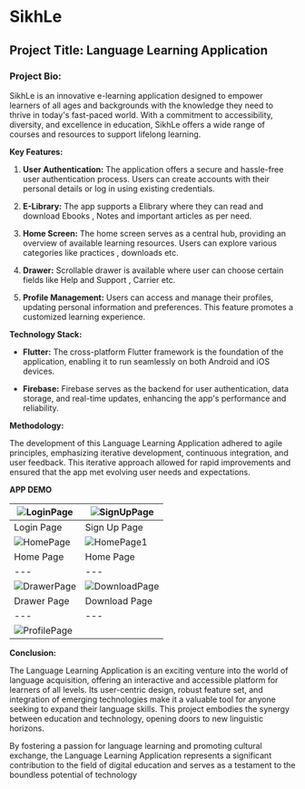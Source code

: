 # SikhLe

## Project Title: Language Learning Application

### Project Bio:
SikhLe is an innovative e-learning application designed to empower learners of all ages and backgrounds with the knowledge they need to thrive in today's fast-paced world. With a commitment to accessibility, diversity, and excellence in education, SikhLe offers a wide range of courses and resources to support lifelong learning.

**Key Features:**

1. **User Authentication:** The application offers a secure and hassle-free user authentication process. Users can create accounts with their personal details or log in using existing credentials.

2. **E-Library:** The app supports a Elibrary where they can read and download Ebooks , Notes and important articles as per need.

3. **Home Screen:** The home screen serves as a central hub, providing an overview of available  learning resources. Users can explore various categories like practices , downloads etc.

4. **Drawer:** Scrollable drawer is available where user can choose certain fields like Help and Support , Carrier etc.

5. **Profile Management:** Users can access and manage their profiles, updating personal information and preferences. This feature promotes a customized learning experience.

**Technology Stack:**

- **Flutter:** The cross-platform Flutter framework is the foundation of the application, enabling it to run seamlessly on both Android and iOS devices.

- **Firebase:** Firebase serves as the backend for user authentication, data storage, and real-time updates, enhancing the app's performance and reliability.

**Methodology:**

The development of this Language Learning Application adhered to agile principles, emphasizing iterative development, continuous integration, and user feedback. This iterative approach allowed for rapid improvements and ensured that the app met evolving user needs and expectations.

**APP DEMO**

| ![LoginPage](https://github.com/VishalxVG/SikhLE---ELearning-App/assets/104559557/263d3b1c-5436-42b4-958c-117f84433aa1) | ![SignUpPage](https://github.com/VishalxVG/SikhLE---ELearning-App/assets/104559557/9016a69d-684c-4634-a941-0fa88fc027c0) |
| --- | --- |
| Login Page  | Sign Up Page  |
| ![HomePage](https://github.com/VishalxVG/SikhLE---ELearning-App/assets/104559557/e42852c1-31cc-42ab-b7af-d75415a2a59c) | ![HomePage1](https://github.com/VishalxVG/SikhLE---ELearning-App/assets/104559557/b3d483ac-3774-4361-8634-5781f54e9bee) |
| Home Page  | Home Page  |
| --- | --- |
| ![DrawerPage](https://github.com/VishalxVG/SikhLE---ELearning-App/assets/104559557/74798386-7a1a-4559-a0ee-8c1690d4bd83) | ![DownloadPage](https://github.com/VishalxVG/SikhLE---ELearning-App/assets/104559557/e489f5f1-e89c-48f5-ba0f-cc57775a782e)|
| Drawer Page  |Download Page |
| --- | --- |
|![ProfilePage](https://github.com/VishalxVG/SikhLE---ELearning-App/assets/104559557/a5b25c1b-c8ba-4266-b9e6-a2b419f89407) |









**Conclusion:**


The Language Learning Application is an exciting venture into the world of language acquisition, offering an interactive and accessible platform for learners of all levels. Its user-centric design, robust feature set, and integration of emerging technologies make it a valuable tool for anyone seeking to expand their language skills. This project embodies the synergy between education and technology, opening doors to new linguistic horizons.

By fostering a passion for language learning and promoting cultural exchange, the Language Learning Application represents a significant contribution to the field of digital education and serves as a testament to the boundless potential of technology
